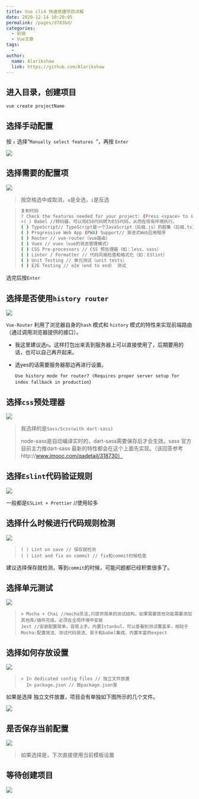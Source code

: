 ```yaml
---
title: Vue cli4 快速搭建项目详解
date: 2020-12-14 10:20:05
permalink: /pages/d783bd/
categories:
  - 前端
  - Vue文章
tags:
  - 
author: 
  name: Alarikshaw
  link: https://github.com/Alarikshaw
---
```


## 进入目录，创建项目

```bash
vue create projectName
```

## 选择手动配置

按 `↓` 选择“`Manually select features `”，再按 `Enter`

![](https://picgoi-mg.oss-cn-beijing.aliyuncs.com/img/20201214102849.png)

## 选择需要的配置项

![](https://picgoi-mg.oss-cn-beijing.aliyuncs.com/img/20201214102935.png)

> 按空格选中或取消，`a`是全选，`i`是反选

> ```bash
> 复制代码
> ? Check the features needed for your project: (Press <space> to select, <a> to toggle all, <i> to invert selection)
> >( ) Babel //转码器，可以将ES6代码转为ES5代码，从而在现有环境执行。 
> ( ) TypeScript// TypeScript是一个JavaScript（后缀.js）的超集（后缀.ts）包含并扩展了 JavaScript 的语法，需要被编译输出为 JavaScript在浏览器运行
> ( ) Progressive Web App (PWA) Support// 渐进式Web应用程序
> ( ) Router // vue-router（vue路由）
> ( ) Vuex // vuex（vue的状态管理模式）
> ( ) CSS Pre-processors // CSS 预处理器（如：less、sass）
> ( ) Linter / Formatter // 代码风格检查和格式化（如：ESlint）
> ( ) Unit Testing // 单元测试（unit tests）
> ( ) E2E Testing // e2e（end to end） 测试
> ```

选完后按`Enter`

## 选择是否使用`history router`

![](https://picgoi-mg.oss-cn-beijing.aliyuncs.com/img/20201214103221.png)

 `Vue-Router` 利用了浏览器自身的`hash` 模式和 `history` 模式的特性来实现前端路由（通过调用浏览器提供的接口）。

- 我这里建议选`n`。这样打包出来丢到服务器上可以直接使用了，后期要用的话，也可以自己再开起来。

- 选yes的话需要服务器那边再进行设置。

  `Use history mode for router? (Requires proper server setup for index fallback in production`)

## 选择`css`预处理器

![](https://picgoi-mg.oss-cn-beijing.aliyuncs.com/img/20201214103407.png)

> 我选择的是`Sass/Scss(with dart-sass) `
>
> node-sass是自动编译实时的，dart-sass需要保存后才会生效。sass 官方目前主力推dart-sass 最新的特性都会在这个上面先实现。（该回答参考http://www.imooc.com/qadetail/318730）

## 选择`Eslint`代码验证规则

![](https://picgoi-mg.oss-cn-beijing.aliyuncs.com/img/20201214103501.png)

一般都是`ESLint + Prettier` //使用较多

## 选择什么时候进行代码规则检测

![](https://picgoi-mg.oss-cn-beijing.aliyuncs.com/img/20201214103556.png)

> ```
> ( ) Lint on save // 保存就检测
> ( ) Lint and fix on commit // fix和commit时候检查
> ```

建议选择保存就检测，等到`commit`的时候，可能问题都已经积累很多了。

## 选择单元测试

![](https://picgoi-mg.oss-cn-beijing.aliyuncs.com/img/20201214103717.png)

> ```
> > Mocha + Chai //mocha灵活,只提供简单的测试结构，如果需要其他功能需要添加其他库/插件完成。必须在全局环境中安装
> Jest //安装配置简单，容易上手。内置Istanbul，可以查看到测试覆盖率，相较于Mocha:配置简洁、测试代码简洁、易于和babel集成、内置丰富的expect
> ```

## 选择如何存放设置

![](https://picgoi-mg.oss-cn-beijing.aliyuncs.com/img/20201214103825.png)

> ```
> > In dedicated config files // 独立文件放置
>   In package.json // 放package.json里
> ```

如果是选择 独立文件放置，项目会有单独如下图所示的几个文件。

![](https://picgoi-mg.oss-cn-beijing.aliyuncs.com/img/20201214104300.png)

## 是否保存当前配置

![](https://picgoi-mg.oss-cn-beijing.aliyuncs.com/img/20201214103954.png)

> 如果选择是，下次直接使用当前模板设置

## 等待创建项目

![](https://picgoi-mg.oss-cn-beijing.aliyuncs.com/img/20201214104037.png)